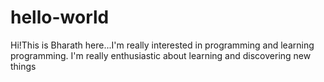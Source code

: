 # hello-world
Hi!This is Bharath here...I'm really interested in programming and learning programming.
I'm really enthusiastic about learning and discovering new things
